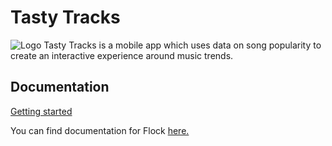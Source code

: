 # Tasty Tracks
![Logo](https://user-images.githubusercontent.com/20007954/53214621-3e5fe680-361b-11e9-842c-42b2f5676b51.png)
Tasty Tracks is a mobile app which uses data on song popularity to create an interactive experience around music trends.

## Documentation

[Getting started](docs/getting_started.md)

You can find documentation for Flock [here.](docs/index.md)
